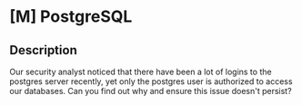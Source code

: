 # [M] PostgreSQL

## Description

Our security analyst noticed that there have been a lot of logins to the postgres server recently, yet only the postgres user is authorized to access our databases. Can you find out why and ensure this issue doesn't persist?


